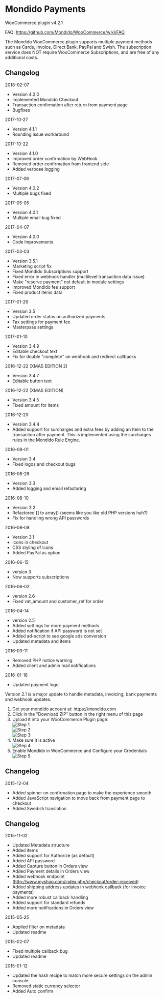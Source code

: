 Mondido Payments 
=======================
WooCommerce plugin v4.2.1

FAQ: https://github.com/Mondido/WooCommerce/wiki/FAQ   

The Mondido WooCommerce plugin supports multiple payment methods such as Cards, Invoice, Direct Bank, PayPal and Swish.
The subscription service does NOT require WooCommerce Subscriptions, and are free of any additional costs.   

## Changelog
2018-02-07
- Version 4.2.0
- Implemented Mondido Checkout
- Transaction confirmation after return from payment page
- Bugfixes

2017-10-27
- Version 4.1.1
- Rounding issue workaround

2017-10-22
- Version 4.1.0
- Improved order confirmation by WebHook
- Removed order confirmation from frontend side
- Added verbose logging

2017-07-06
- Version 4.0.2
- Multiple bugs fixed

2017-05-05
- Version 4.0.1
- Multiple email bug fixed

2017-04-07
- Version 4.0.0
- Code Improvements

2017-03-03
- Version 3.5.1
- Marketing script fix
- Fixed Mondido Subscriptions support
- Fixed error in webhook handler (multilevel transaction data issue)
- Make "reserve payment" not default in module settings
- Improved Mondido fee support
- Fixed product items data

2017-01-26
- Version 3.5
- Updated order status on authorized payments
- Tax settings for payment fee
- Masterpass settings

2017-01-10
- Version 3.4.9
- Editable checkout text
- Fix for double "complete" on webhook and redirect callbacks

2016-12-22 (XMAS EDITION 2)
- Version 3.4.7
- Editable button text

2016-12-22 (XMAS EDITION)
- Version 3.4.5
- Fixed amount for items

2016-12-20 
- Version 3.4.4
- Added support for surcharges and extra fees by adding an Item to the transaction after payment. This is implemented using the surcharges rules in the Mondido Rule Engine.

2016-09-01
- Version 3.4
- Fixed logos and checkout bugs

2016-08-26
- Version 3.3
- Added logging and email refactoring

2016-08-10
- Version 3.2
- Refactored [] to array() (seems like you like old PHP versions huh?)
- Fix for handling wrong API passwords

2016-08-08
- Version 3.1
- Icons in checkout
- CSS styling of Icons
- Added PayPal as option

2016-06-15
- version 3
- Now supports subscriptions

2016-06-02
- version 2.6
- Fixed vat_amount and customer_ref for order

2016-04-14
- version 2.5
- Added settings for more payment methods
- Added notification if API password is not set
- Added ad-script to see google ads conversion
- Updated metadata and items

2016-03-11
- Removed PHP notice warning
- Added client and admin mail notifications

2016-01-18
- Updated payment logo

Version 2.1 is a major update to handle metadata, invoicing, bank payments and webhook updates.


1. Get your mondido account at: https://mondido.com  
2. Click in the "Download ZIP" button in the right menu of this page  
3. Upload it into your WooCommerce Plugin page:  
    ![Step 1](https://raw.githubusercontent.com/anderson-mondido/WooCommerce/screenshots/screenshots/add_new_plugin_1.png)  
    ![Step 2](https://raw.githubusercontent.com/anderson-mondido/WooCommerce/screenshots/screenshots/add_new_plugin_2.png)  
    ![Step 3](https://raw.githubusercontent.com/anderson-mondido/WooCommerce/screenshots/screenshots/add_new_plugin_3.png)  
4. Make sure it is active  
    ![Step 4](https://raw.githubusercontent.com/anderson-mondido/WooCommerce/screenshots/screenshots/add_new_plugin_4.png)  
5. Enable Mondido in WooCommerce and Configure your Credentials  
    ![Step 5](https://raw.githubusercontent.com/anderson-mondido/WooCommerce/screenshots/screenshots/add_new_plugin_5.png)  

## Changelog
2015-12-04
- Added spinner on confirmation page to make the experience smooth
- Added JavaScript navigation to move back from payment page to checkout
- Added Swedish translation


## Changelog
2015-11-02
- Updated Metadata structure
- Added items
- Added support for Authorize (as default)
- Added API password 
- Added Capture button in Orders view
- Added Payment details in Orders view
- Added webhook endpoint (http://www.myshop.com/index.php/checkout/order-received)
- Added shipping address updates in webhook callback (for invoice payments)
- Added more robust callback handling
- Added support for standard refunds
- Added more notifications in Orders view


2015-05-25
- Applied filter on metadata
- Updated readme

2015-02-07
- Fixed multiple callback bug
- Updated readme

2015-01-12
- Updated the hash recipe to match more secure settings on the admin console.
- Removed static currency selector
- Added Auto confirm
